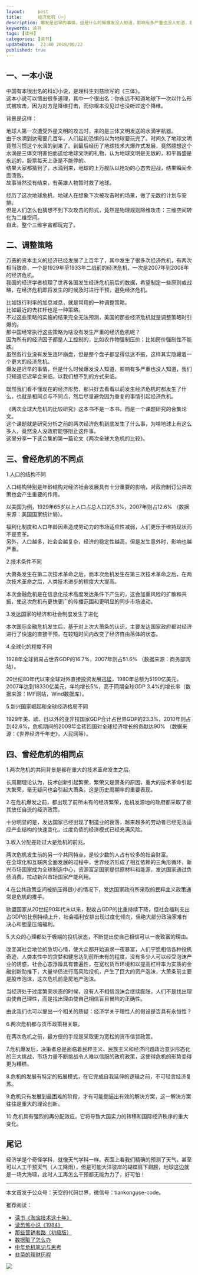 ```yaml
---   
layout:     post  
title:      经济危机（一）
description: 爆发是迟早的事情，但是什么时候爆发没人知道，影响有多严重也没人知道，我们只知道它迟早会来临，以我们想不到的方式来临。      
keywords: 读书 
tags: [读书]  
categories: [读书]  
updateData:  23:40 2018/08/22   
published: true   
---  
```




## 一、一本小说


中国有本很出名的科幻小说，是理科生刘慈欣写的《三体》。    
这本小说可以悟出很多道理，其中一个很出名：你永远不知道地球下一次以什么形式被攻击，因为对方是降维打击，而你根本没见过也没听过这个降维。  


背景是这样：  


地球人第一次遭受外星文明的攻击时，来的是三体文明发送的水滴宇航器。  
由于水滴到达需要几百年，人们起初恐惧的以为地球要玩完了。时间久了地球文明竟然习惯这个水滴的到来了。到最后经历了地球技术大爆炸式发展，竟然臆想这个水滴是三体文明害怕而送给地球文明的礼物，认为地球文明是无敌的，和平昌盛是永远的，股票每天上涨是不能停的。  
结果大家都猜到了，水滴到来，地球的上万舰队以抢功的心态去迎战，结果瞬间全面溃败。  
故事当然没有结束，有英雄人物暂时救了地球。  


经历了这次地球危机，地球人在想象下次被攻击时的场景，做了无数的计划与安排。  
但是人们怎么也猜想不到下次攻击的形式，竟然是物理规则降维攻击：三维空间转化为二维空间。  
自此，整个三维宇宙都玩完了。  


## 二、调整策略  


万恶的资本主义的经济已经发展了上百年了，其中发生了很多次经济危机，有两次相当致命，一个是1929年至1933年二战前的经济危机，一次是2007年到2008年的经济危机。  
我国的经济学者梳理了世界各国发生经济危机前后的数据，希望制定一些原则或战略，在经济危机即将发生的时候及时进行干预，避免经济危机。    


比如银行利率的加息减息，就是常用的一种调整策略。   
比如最近的去杠杆也是一种策略。  
不过这些策略的实施的结果完全无法预测，美国的那些经济危机就是调整策略时引爆的。    
那中国经常执行这些策略为啥没有发生严重的经济危机呢？    
因为所有的经济因子都是人工控制的，比如农作物强制压价；比如房价强制性不能跌。  
虽然各行业没有发生连环崩盘，但是整个盘子都显得低迷不振，这样其实隐藏着一个更大的经济危机。    
爆发是迟早的事情，但是什么时候爆发没人知道，影响有多严重也没人知道，我们只知道它迟早会来临，以我们想不到的方式来临。  


既然我们看不懂现在的经济形势，那只好去看看以前发生经济危机时都发生了什么，也就是相同点与不同点，然后尽量避免因为重复的事情引起经济危机。  


《两次全球大危机的比较研究》这本书不是一本书，而是一个课题研究的合集论文。  
这个课题就是研究分析之前的两次经济危机到底发生了什么事，为啥地球上有这么多人，竟然没人没政府能够阻止这件事。  
这里分享一下该合集的第一篇论文《两次全球大危机的比较》。  


## 三、曾经危机的不同点  


1.人口的结构不同  


人口结构特别是年龄结构对经济社会发展具有十分重要的影响，对政府制订公共政策也会产生重要的作用。  


以美国为例，1929年65岁以上人口占总人口的5.3%，2007年则占12.6% （数据来源：美国国家统计局）。  


福利化制度和人口年龄因素造成劳动力的市场适应性减弱，人们更乐于维持现状而不是变革。  
另外，人口越多，社会会越复杂，经济的稳定性越高，但是发生意外时，影响也越严重。  


2.技术条件不同  


大萧条发生在第二次技术革命之后，而本次危机发生在第三次技术革命之后，在两次技术革命之后，人类技术进步的程度大大提高。  


本次金融危机是在信息化技术高度发达条件下产生的，这会加重风险的扩散和共振，使这次危机有更快更广的传播范围和更明显的同步市场波动。  


3.发达国家的经济和社会制度发生了进化  


本次国际金融危机发生后，基于对上次大萧条的认识，主要发达国家政府都对经济进行了快速的直接干预，在较短时间内改变了经济自由落体的状态。  


4.全球化的程度不同  


1928年全球贸易占世界GDP的16.7%，2007年则占51.6% （数据来源：商务部网站）。  


20世纪80年代以来全球对外直接投资发展迅猛，1980年总额为5190亿美元，2007年达到18330亿美元，年均增长5%，高于同期全球GDP 3.4%的增长率（数据来源：IMF网站，Wind数据库）。  


5.新兴国家崛起和全球经济格局不同  


1929年美、欧、日以外的亚非拉国家GDP合计占世界GDP的23.3%，2010年则占到42.6%，危机期间的2009年金砖四国对全球经济增长的贡献达90% （数据来源：《世界经济千年史》，人民网等）。  


## 四、曾经危机的相同点  


1.两次危机的共同背景是都在重大的技术革命发生之后。  


长周期理论认为，技术创新引起繁荣，繁荣又是萧条的原因，重大的技术革命引起大繁荣，毫无疑问也会引起大萧条，这是历史周期率的重要表现。  


2.在危机爆发之前，都出现了前所未有的经济繁荣，危机发源地的政府都采取了极其放任自流的经济政策。  


十分明显的是，发达国家已经出现了制造业的衰落，越来越多的劳动者已经无法适应产业结构的快速变化，过度负债的经济模式已经充满风险。  


3.收入分配差距过大是危机的前兆。  


两次危机发生前的另一个共同特点，是较少数的人占有较多的社会财富。  
在全球化和互联网全面发展的过程中，世界经济形成了相互依赖的三角形循环，新兴市场国家成为全球制造中心，资源富足国家提供原材料和能源，发达国家通过负债消费，拉动新兴市场国家产能利用。  


4.在公共政策空间被挤压得很小的情况下，发达国家政府所采取的民粹主义政策通常是危机的推手。  


欧盟国家从20世纪90年代末以来，税收占GDP的比重持续下降，但社会福利支出占GDP的比例持续上升，社会福利安排出现过度化倾向，但绝大部分政治家难有决心和胆量压缩福利。  


5.大众的心理都处于极端的投机状态，不断提出使自己相信可以一夜致富的理由。  


改变其社会地位的急切心情，使大众都开始追求一夜暴富，人们宁愿相信各种投机奇迹，人类本性中的贪婪和健忘达到前所未有的程度，没有多少人可以经受泡沫产业的诱惑，社会心态浮躁具有普遍性，在宽松货币环境和以提高杠杆率为实质的金融创新助推下，大量举债进行高风险投机，产生了巨大的资产泡沫，大萧条前主要是股市泡沫，这次危机前是房地产泡沫。  


当经济处于过度繁荣状态的时候，没有人不相信泡沫会继续膨胀，人们不是找出理由使自己理性，而是找出理由使自己相信盲目冒险的正确性。  


由此我们也可以提出一个相关的质疑：经济学关于理性人的假设是否具有永恒性？  


6.两次危机都与货币政策相关联。  


在两次危机之前，最方便的手段是采取更为宽松的货币信贷政策。  


7.危机爆发后，决策者总是面临着民粹主义、民族主义和经济问题政治意识形态化的三大挑战，市场力量不断挑战令人难以信服的政府政策，这使得危机的形势变得更为糟糕。  


8.危机的发展有特定的拓展模式，在它完成自我延伸的逻辑之前，不可轻言经济复苏。  



9.危机只有发展到最困难的阶段，才有可能倒逼出有效的解决方案，这一解决方案往往是重大的理论创新。  


10.危机具有强烈的再分配效应，它将导致大国实力的转移和国际经济秩序的重大变化。  


## 尾记


经济学是个奇怪学科，就像天气学科一样。表面上看我们精确的预测了天气，甚至可以人工干预天气（人工降雨），但是可能大洋彼岸的蝴蝶扇下翅膀，地球这边就是一场大海啸，此时人工再怎么干预都无能为力了，好可怕！  


---


本文首发于公众号：天空的代码世界，微信号：tiankonguse-code。  


推荐阅读：  


* [读书《淘宝技术这十年》](https://mp.weixin.qq.com/s/IeOQGh22U_1TPrf6sYYTkQ)   
* [读恐怖小说《1984》](https://mp.weixin.qq.com/s/q7HL5o_R5cqJc0b9Ll7EMw)    
* [那些营销套路（初级版）](https://mp.weixin.qq.com/s/xdvqZo9ll6kaL66Cdx)   
* [数据脏了怎么办](https://mp.weixin.qq.com/s/Blw4yxmIsE51dzzbNcfFbg)    
* [中年危机笔记与思考](https://mp.weixin.qq.com/s/dFzDtZS0JN6hhpc1DF-e_g)    
* [韭菜的理财历程](https://mp.weixin.qq.com/s/hsPCy3rOADDC-CMbpnARuw)    



![](http://res.tiankonguse.com/images/tiankonguse-support.png) 




